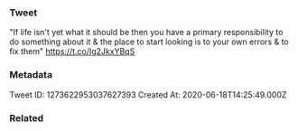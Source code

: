 ### Tweet
"If life isn't yet what it should be then you have a primary responsibility to do something about it &amp; the place to start looking is to your own errors &amp; to fix them" https://t.co/Ig2JkxYBqS

### Metadata
Tweet ID: 1273622953037627393
Created At: 2020-06-18T14:25:49.000Z

### Related

